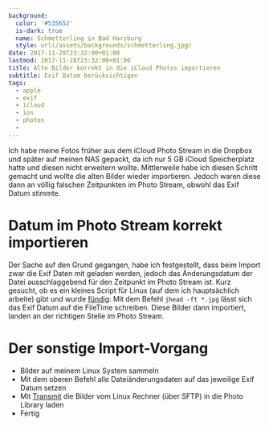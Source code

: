 ```yaml
---
background:
  color: '#535652'
  is-dark: true
  name: Schmetterling in Bad Harzburg
  style: url(/assets/backgrounds/schmetterling.jpg)
date: 2017-11-28T23:32:00+01:00
lastmod: 2017-11-28T23:32:00+01:00
title: Alte Bilder korrekt in die iCloud Photos importieren
subtitle: Exif Datum berücksichtigen
tags:
  - apple
  - exif
  - icloud
  - ios
  - photos
  -
---
```

Ich habe meine Fotos früher aus dem iCloud Photo Stream in die Dropbox und später auf meinen NAS gepackt, da ich nur 5 GB iCloud Speicherplatz hatte und diesen nicht erweitern wollte.
Mittlerweile habe ich diesen Schritt gemacht und wollte die alten Bilder wieder importieren.
Jedoch waren diese dann an völlig falschen Zeitpunkten im Photo Stream, obwohl das Exif Datum stimmte.
<!--more-->

# Datum im Photo Stream korrekt importieren

Der Sache auf den Grund gegangen, habe ich festgestellt, dass beim Import zwar die Exif Daten mit geladen werden, jedoch das Änderungsdatum der Datei ausschlaggebend für den Zeitpunkt im Photo Stream ist.
Kurz gesucht, ob es ein kleines Script für Linux (auf dem ich hauptsächlich arbeite) gibt und wurde [fündig](https://photo.stackexchange.com/questions/27245/is-there-a-free-program-to-batch-change-photo-files-date-to-match-exif):
Mit dem Befehl `jhead -ft *.jpg` lässt sich das Exif Datum auf die FileTime schreiben.
Diese Bilder dann importiert, landen an der richtigen Stelle im Photo Stream.


# Der sonstige Import-Vorgang

- Bilder auf meinem Linux System sammeln
- Mit dem oberen Befehl alle Dateiänderungsdaten auf das jeweilige Exif Datum setzen
- Mit [Transmit](https://itunes.apple.com/de/app/transmit/id917432930) die Bilder vom Linux Rechner (über SFTP) in die Photo Library laden
- Fertig
